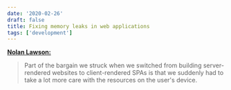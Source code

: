 ```yaml
---
date: '2020-02-26'
draft: false
title: Fixing memory leaks in web applications
tags: ['development']
---
```


**[Nolan Lawson:](https://nolanlawson.com/2020/02/19/fixing-memory-leaks-in-web-applications/)**

> Part of the bargain we struck when we switched from building server-rendered websites to client-rendered SPAs is that we suddenly had to take a lot more care with the resources on the user's device.<!-- excerpt -->
